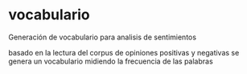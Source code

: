 # vocabulario
Generación de vocabulario para analisis de sentimientos

basado en la lectura del corpus de opiniones positivas y negativas se genera un vocabulario midiendo la frecuencia de las palabras
